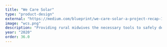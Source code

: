 ```yaml
---
title: "We Care Solar"
type: "product-design"
external: "https://medium.com/blueprint/we-care-solar-a-project-recap-11b0025ac30c"
image: "wcs.png"
description: "Providing rural midwives the necessary tools to safely deliver children · Blueprint, Tech for NPOs · React"
year: "2020"
order: 36.0
---
```

